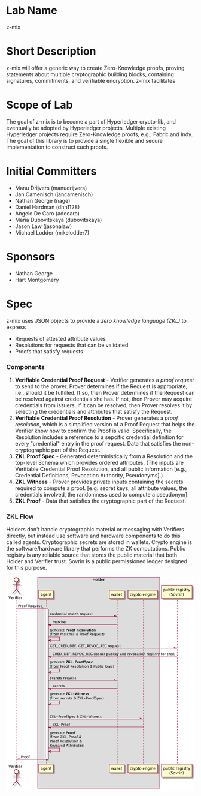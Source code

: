 # Lab Name
z-mix

# Short Description
z-mix will offer a generic way to create Zero-Knowledge proofs, proving statements about multiple cryptographic building blocks, containing signatures, commitments, and verifiable encryption.
z-mix facilitates

# Scope of Lab
The goal of z-mix is to become a part of Hyperledger crypto-lib, and eventually be adopted by Hyperledger projects. Multiple existing Hyperledger projects require Zero-Knowledge proofs, e.g., Fabric and Indy. The goal of this library is to provide a single flexible and secure implementation to construct such proofs.

# Initial Committers
* Manu Drijvers (manudrijvers)
* Jan Camenisch (jancamenisch)
* Nathan George (nage)
* Daniel Hardman (dhh1128)
* Angelo De Caro (adecaro)
* Maria Dubovitskaya (dubovitskaya)
* Jason Law (jasonalaw)
* Michael Lodder (mikelodder7)

# Sponsors
* Nathan George
* Hart Montgomery

# Spec
z-mix uses JSON objects to provide a *zero knowledge language (ZKL)* to express

* Requests of attested attribute values
* Resolutions for requests that can be validated
* Proofs that satisfy requests

### Components

1. **Verifiable Credential Proof Request** - Verifier generates a *proof request* to send to the prover.
Prover determines if the Request is appropriate, i.e., should it be fulfilled.
If so, then Prover determines if the Request can be resolved against credentials she has.
If not, then Prover may acquire credentials from issuers.
If it can be resolved, then Prover resolves it by selecting the credentials and attributes that satisfy the Request.
1. **Verifiable Credential Proof Resolution** - Prover generates a *proof resolution*, which is a simplified version of a Proof Request that helps the Verifier know how to confirm the Proof is valid.
Specifically, the Resolution includes a reference to a sepcific credential definition for every "credential" entry in the proof request.
Data that satisfies the non-cryptographic part of the Request.
1. **ZKL Proof Spec** - Generated deterministically from a Resolution and the top-level Schema which provides ordered attributes.
(The inputs are Verifiable Credential Proof Resolution, and all public information \[e.g., Credential Definitions, Revocation Authority, Pseudonyms].)
1. **ZKL Witness** - Prover provides private inputs containing the secrets required to compute a proof.
\[e.g. secret keys, all attribute values, the credentials involved, the randomness used to compute a pseudonym].
1. **ZKL Proof** - Data that satisfies the cryptographic part of the Request.

### ZKL Flow

Holders don't handle cryptographic material or messaging with Verifiers directly, but instead use software and hardware components to do this called agents.
Cryptographic secrets are stored in wallets. Crypto engine is the software/hardware library that performs the ZK computations. Public registry
is any reliable source that stores the public material that both Holder and Verifier trust. Sovrin is a public permissioned ledger designed for this purpose.

![flow](docs/flow-diagram.png)
